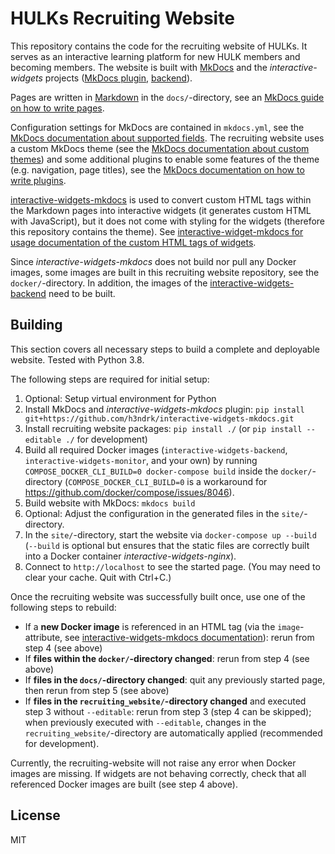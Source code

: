 # HULKs Recruiting Website

This repository contains the code for the recruiting website of HULKs. It serves as an interactive learning platform for new HULK members and becoming members. The website is built with [MkDocs](https://mkdocs.org) and the *interactive-widgets* projects ([MkDocs plugin](https://github.com/h3ndrk/interactive-widgets-mkdocs/), [backend](https://github.com/h3ndrk/interactive-widgets-backend/)).

Pages are written in [Markdown](https://daringfireball.net/projects/markdown/) in the `docs/`-directory, see an [MkDocs guide on how to write pages](https://www.mkdocs.org/user-guide/writing-your-docs/).

Configuration settings for MkDocs are contained in `mkdocs.yml`, see the [MkDocs documentation about supported fields](https://www.mkdocs.org/user-guide/configuration/). The recruiting website uses a custom MkDocs theme (see the [MkDocs documentation about custom themes](https://www.mkdocs.org/user-guide/custom-themes/)) and some additional plugins to enable some features of the theme (e.g. navigation, page titles), see the [MkDocs documentation on how to write plugins](https://www.mkdocs.org/user-guide/plugins/).

[interactive-widgets-mkdocs](https://github.com/h3ndrk/interactive-widgets-mkdocs/) is used to convert custom HTML tags within the Markdown pages into interactive widgets (it generates custom HTML with JavaScript), but it does not come with styling for the widgets (therefore this repository contains the theme). See [interactive-widget-mkdocs for usage documentation of the custom HTML tags of widgets](https://github.com/h3ndrk/interactive-widgets-mkdocs/).

Since *interactive-widgets-mkdocs* does not build nor pull any Docker images, some images are built in this recruiting website repository, see the `docker/`-directory. In addition, the images of the [interactive-widgets-backend](https://github.com/h3ndrk/interactive-widgets-backend/) need to be built.

## Building

This section covers all necessary steps to build a complete and deployable website. Tested with Python 3.8.

The following steps are required for initial setup:

1. Optional: Setup virtual environment for Python
2. Install MkDocs and *interactive-widgets-mkdocs* plugin: `pip install git+https://github.com/h3ndrk/interactive-widgets-mkdocs.git`
3. Install recruiting website packages: `pip install ./` (or `pip install --editable ./` for development)
4. Build all required Docker images (`interactive-widgets-backend`, `interactive-widgets-monitor`, and your own) by running `COMPOSE_DOCKER_CLI_BUILD=0 docker-compose build` inside the `docker/`-directory (`COMPOSE_DOCKER_CLI_BUILD=0` is a workaround for https://github.com/docker/compose/issues/8046).
5. Build website with MkDocs: `mkdocs build`
6. Optional: Adjust the configuration in the generated files in the `site/`-directory.
7. In the `site/`-directory, start the website via `docker-compose up --build` (`--build` is optional but ensures that the static files are correctly built into a Docker container *interactive-widgets-nginx*).
8. Connect to `http://localhost` to see the started page. (You may need to clear your cache. Quit with Ctrl+C.)

Once the recruiting website was successfully built once, use one of the following steps to rebuild:

- If a **new Docker image** is referenced in an HTML tag (via the `image`-attribute, see [interactive-widgets-mkdocs documentation](https://github.com/h3ndrk/interactive-widgets-mkdocs/)): rerun from step 4 (see above)
- If **files within the `docker/`-directory changed**: rerun from step 4 (see above)
- If **files in the `docs/`-directory changed**: quit any previously started page, then rerun from step 5 (see above)
- If **files in the `recruiting_website/`-directory changed** and executed step 3 without `--editable`: rerun from step 3 (step 4 can be skipped); when previously executed with `--editable`, changes in the `recruiting_website/`-directory are automatically applied (recommended for development).

Currently, the recruiting-website will not raise any error when Docker images are missing. If widgets are not behaving correctly, check that all referenced Docker images are built (see step 4 above).

## License

MIT
